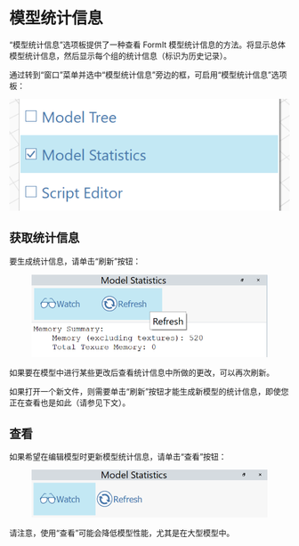 # 模型统计信息

“模型统计信息”选项板提供了一种查看 FormIt 模型统计信息的方法。将显示总体模型统计信息，然后显示每个组的统计信息（标识为历史记录）。

通过转到“窗口”菜单并选中“模型统计信息”旁边的框，可启用“模型统计信息”选项板：

![](../.gitbook/assets/ModelStatisticsMenu.png)

## 获取统计信息

要生成统计信息，请单击“刷新”按钮：

<figure><img src="../.gitbook/assets/ModelStatisticsRefresh.png" alt=""><figcaption></figcaption></figure>

如果要在模型中进行某些更改后查看统计信息中所做的更改，可以再次刷新。

如果打开一个新文件，则需要单击“刷新”按钮才能生成新模型的统计信息，即使您正在查看也是如此（请参见下文）。

## 查看

如果希望在编辑模型时更新模型统计信息，请单击“查看”按钮：

<figure><img src="../.gitbook/assets/ModelStatisticsWatch (1).png" alt=""><figcaption></figcaption></figure>

请注意，使用“查看”可能会降低模型性能，尤其是在大型模型中。
